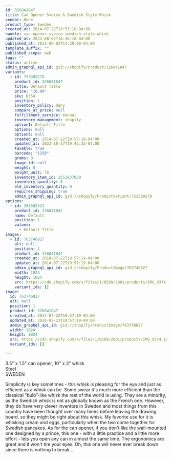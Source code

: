 ```yaml
---
id: 326841847
title: Can Opener Sveico & Swedish Style Whisk
vendor: None
product_type: Sweden
created_at: 2014-07-22T19:57:18-04:00
handle: can-opener-sveico-swedish-style-whisk
updated_at: 2023-08-02T14:36:18-04:00
published_at: 2011-06-02T14:29:00-04:00
template_suffix: ""
published_scope: web
tags: ""
status: active
admin_graphql_api_id: gid://shopify/Product/326841847
variants:
  - id: 753309279
    product_id: 326841847
    title: Default Title
    price: "10.00"
    sku: K354
    position: 1
    inventory_policy: deny
    compare_at_price: null
    fulfillment_service: manual
    inventory_management: shopify
    option1: Default Title
    option2: null
    option3: null
    created_at: 2014-07-22T19:57:18-04:00
    updated_at: 2023-10-27T19:42:33-04:00
    taxable: true
    barcode: "1158"
    grams: 0
    image_id: null
    weight: 0
    weight_unit: lb
    inventory_item_id: 2553837830
    inventory_quantity: 0
    old_inventory_quantity: 0
    requires_shipping: true
    admin_graphql_api_id: gid://shopify/ProductVariant/753309279
options:
  - id: 386505323
    product_id: 326841847
    name: Default
    position: 1
    values:
      - Default Title
images:
  - id: 763746827
    alt: null
    position: 1
    product_id: 326841847
    created_at: 2014-07-22T19:57:19-04:00
    updated_at: 2014-07-22T19:57:19-04:00
    admin_graphql_api_id: gid://shopify/ProductImage/763746827
    width: 1024
    height: 1024
    src: https://cdn.shopify.com/s/files/1/0589/2901/products/IMG_9374.jpeg?v=1406073439
    variant_ids: []
image:
  id: 763746827
  alt: null
  position: 1
  product_id: 326841847
  created_at: 2014-07-22T19:57:19-04:00
  updated_at: 2014-07-22T19:57:19-04:00
  admin_graphql_api_id: gid://shopify/ProductImage/763746827
  width: 1024
  height: 1024
  src: https://cdn.shopify.com/s/files/1/0589/2901/products/IMG_9374.jpeg?v=1406073439
  variant_ids: []

---
```


3.5" x 1.5" can opener, 10" x 3" whisk  
Steel  
SWEDEN

Simplicity is key sometimes - this whisk is pleasing for the eye and just as efficient as a whisk can be. Some swear it's much more efficient than the classical “bulb”-like whisk the rest of the world is using. They are a minority, as the Swedish whisk is not as globally known as the French one. However, they do have very clever inventors in Sweden and most things from this country have been thought over many times before leaving the drawing board, so they might be right about this whisk. My favorite use for it is whisking cream and eggs, particularly when the two come together for Swedish pancakes. As for the can opener, if you don't like the wall-mounted one designed by a prince, this one - with a little practice and a little more effort - lets you open any can in almost the same time. The ergonomics are great and it won't tire your eyes. Oh, this one will never ever break down since there is nothing to break...